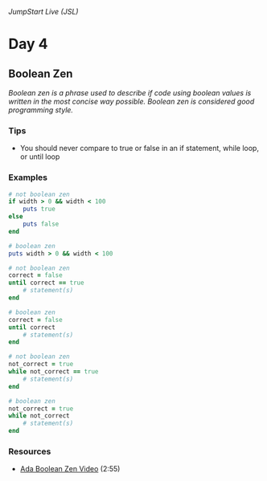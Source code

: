 _JumpStart Live (JSL)_
# Day 4
## Boolean Zen

_Boolean zen is a phrase used to describe if code using boolean values is written in the most concise way possible. Boolean zen is considered good programming style._

### Tips
* You should never compare to true or false in an if statement, while loop, or until loop

### Examples
```ruby
# not boolean zen
if width > 0 && width < 100
    puts true
else
    puts false
end

# boolean zen
puts width > 0 && width < 100
```

```ruby
# not boolean zen
correct = false
until correct == true
    # statement(s)
end

# boolean zen
correct = false
until correct
    # statement(s)
end
```

```ruby
# not boolean zen
not_correct = true
while not_correct == true
    # statement(s)
end

# boolean zen
not_correct = true
while not_correct
    # statement(s)
end
```

### Resources
* [Ada Boolean Zen Video](https://adaacademy.hosted.panopto.com/Panopto/Pages/Viewer.aspx?id=1d4f3740-edc2-469a-ac3c-bf980dd649cf) (2:55)
